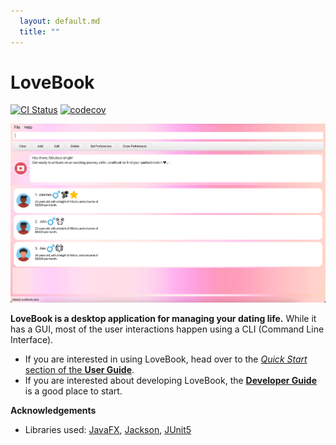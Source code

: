 ```yaml
---
  layout: default.md
  title: ""
---
```


# LoveBook

[![CI Status](https://github.com/AY2324S1-CS2103T-F10-2/tp/workflows/Java%20CI/badge.svg)](https://github.com/AY2324S1-CS2103T-F10-2/tp/actions)
[![codecov](https://codecov.io/gh/AY2324S1-CS2103T-F10-2/tp/graph/badge.svg?token=Y99VSVBRAW)](https://codecov.io/gh/AY2324S1-CS2103T-F10-2/tp)

![Ui](images/Ui.png)

**LoveBook is a desktop application for managing your dating life.** While it has a GUI, most of the user interactions happen using a CLI (Command Line Interface).

* If you are interested in using LoveBook, head over to the [_Quick Start_ section of the **User Guide**](UserGuide.html#quick-start).
* If you are interested about developing LoveBook, the [**Developer Guide**](DeveloperGuide.html) is a good place to start.

**Acknowledgements**

* Libraries used: [JavaFX](https://openjfx.io/), [Jackson](https://github.com/FasterXML/jackson), [JUnit5](https://github.com/junit-team/junit5)
